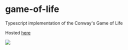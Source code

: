 # game-of-life
Typescript implementation of the Conway's Game of Life
 
Hosted [here](https://castorfelipe.github.io/)
 
![](https://i.imgur.com/JEXJpX2.png)
